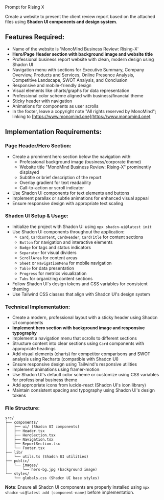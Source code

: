 
Prompt for Rising X


Create a website to present the client review report based on the attached files using **Shadcn UI components and design system**.

## Features Required:

- Name of the website is 'MonoMind Business Review: Rising-X'
- **Hero/Page Header section with background image and website title**
- Professional business report website with clean, modern design using Shadcn UI
- Navigation menu with sections for Executive Summary, Company Overview, Products and Services, Online Presence Analysis, Competitive Landscape, SWOT Analysis, and Conclusion
- Responsive and mobile-friendly design
- Visual elements like charts/graphs for data representation
- Professional color scheme aligned with business/financial theme
- Sticky header with navigation
- Animations for components as user scrolls
- In the footer, leave a copyright note "All rights reserved by MonoMind"; linking to [https://www.monomind.one](https://www.monomind.one)

## Implementation Requirements:

### Page Header/Hero Section:

- Create a prominent hero section below the navigation with:
    - Professional background image (business/corporate theme)
    - Website title "MonoMind Business Review: Rising-X" prominently displayed
    - Subtitle or brief description of the report
    - Overlay gradient for text readability
    - Call-to-action or scroll indicator
- Use Shadcn UI components for text elements and buttons
- Implement parallax or subtle animations for enhanced visual appeal
- Ensure responsive design with appropriate text scaling

### Shadcn UI Setup & Usage:

- Initialize the project with Shadcn UI using `npx shadcn-ui@latest init`
- Use Shadcn UI components throughout the application:
    - `Card`, `CardContent`, `CardHeader`, `CardTitle` for content sections
    - `Button` for navigation and interactive elements
    - `Badge` for tags and status indicators
    - `Separator` for visual dividers
    - `ScrollArea` for content areas
    - `Sheet` or `NavigationMenu` for mobile navigation
    - `Table` for data presentation
    - `Progress` for metrics visualization
    - `Tabs` for organizing content sections
- Follow Shadcn UI's design tokens and CSS variables for consistent theming
- Use Tailwind CSS classes that align with Shadcn UI's design system

### Technical Implementation:

- Create a modern, professional layout with a sticky header using Shadcn UI components
- **Implement hero section with background image and responsive typography**
- Implement a navigation menu that scrolls to different sections
- Structure content into clear sections using `Card` components with appropriate headings
- Add visual elements (charts) for competitor comparisons and SWOT analysis using Recharts (compatible with Shadcn UI)
- Ensure responsive design using Tailwind's responsive utilities
- Implement animations using framer-motion
- Use Shadcn UI's default color scheme or customize using CSS variables for professional business theme
- Add appropriate icons from lucide-react (Shadcn UI's icon library)
- Maintain consistent spacing and typography using Shadcn UI's design tokens

### File Structure:

```
src/  
├── components/  
│   ├── ui/ (Shadcn UI components)  
│   ├── Header.tsx  
│   ├── HeroSection.tsx  
│   ├── Navigation.tsx  
│   ├── ReportSection.tsx  
│   └── Footer.tsx  
├── lib/  
│   └── utils.ts (Shadcn UI utilities)  
├── public/  
│   └── images/  
│       └── hero-bg.jpg (background image)  
└── styles/  
    └── globals.css (Shadcn UI base styles)  
```

**Note**: Ensure all Shadcn UI components are properly installed using `npx shadcn-ui@latest add [component-name]` before implementation.
